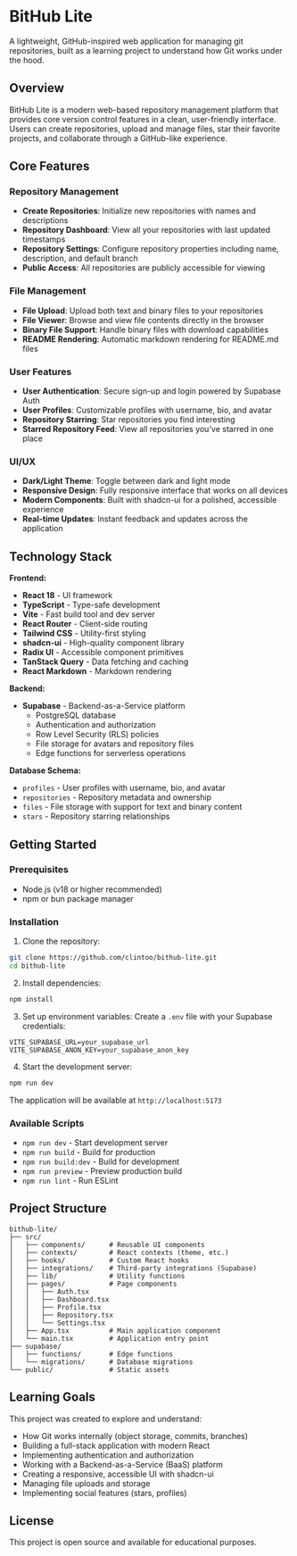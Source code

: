 # BitHub Lite

A lightweight, GitHub-inspired web application for managing git repositories, built as a learning project to understand how Git works under the hood.

## Overview

BitHub Lite is a modern web-based repository management platform that provides core version control features in a clean, user-friendly interface. Users can create repositories, upload and manage files, star their favorite projects, and collaborate through a GitHub-like experience.

## Core Features

### Repository Management
- **Create Repositories**: Initialize new repositories with names and descriptions
- **Repository Dashboard**: View all your repositories with last updated timestamps
- **Repository Settings**: Configure repository properties including name, description, and default branch
- **Public Access**: All repositories are publicly accessible for viewing

### File Management
- **File Upload**: Upload both text and binary files to your repositories
- **File Viewer**: Browse and view file contents directly in the browser
- **Binary File Support**: Handle binary files with download capabilities
- **README Rendering**: Automatic markdown rendering for README.md files

### User Features
- **User Authentication**: Secure sign-up and login powered by Supabase Auth
- **User Profiles**: Customizable profiles with username, bio, and avatar
- **Repository Starring**: Star repositories you find interesting
- **Starred Repository Feed**: View all repositories you've starred in one place

### UI/UX
- **Dark/Light Theme**: Toggle between dark and light mode
- **Responsive Design**: Fully responsive interface that works on all devices
- **Modern Components**: Built with shadcn-ui for a polished, accessible experience
- **Real-time Updates**: Instant feedback and updates across the application

## Technology Stack

**Frontend:**
- **React 18** - UI framework
- **TypeScript** - Type-safe development
- **Vite** - Fast build tool and dev server
- **React Router** - Client-side routing
- **Tailwind CSS** - Utility-first styling
- **shadcn-ui** - High-quality component library
- **Radix UI** - Accessible component primitives
- **TanStack Query** - Data fetching and caching
- **React Markdown** - Markdown rendering

**Backend:**
- **Supabase** - Backend-as-a-Service platform
  - PostgreSQL database
  - Authentication and authorization
  - Row Level Security (RLS) policies
  - File storage for avatars and repository files
  - Edge functions for serverless operations

**Database Schema:**
- `profiles` - User profiles with username, bio, and avatar
- `repositories` - Repository metadata and ownership
- `files` - File storage with support for text and binary content
- `stars` - Repository starring relationships

## Getting Started

### Prerequisites
- Node.js (v18 or higher recommended)
- npm or bun package manager

### Installation

1. Clone the repository:
```bash
git clone https://github.com/clintoo/bithub-lite.git
cd bithub-lite
```

2. Install dependencies:
```bash
npm install
```

3. Set up environment variables:
Create a `.env` file with your Supabase credentials:
```
VITE_SUPABASE_URL=your_supabase_url
VITE_SUPABASE_ANON_KEY=your_supabase_anon_key
```

4. Start the development server:
```bash
npm run dev
```

The application will be available at `http://localhost:5173`

### Available Scripts

- `npm run dev` - Start development server
- `npm run build` - Build for production
- `npm run build:dev` - Build for development
- `npm run preview` - Preview production build
- `npm run lint` - Run ESLint

## Project Structure

```
bithub-lite/
├── src/
│   ├── components/      # Reusable UI components
│   ├── contexts/        # React contexts (theme, etc.)
│   ├── hooks/           # Custom React hooks
│   ├── integrations/    # Third-party integrations (Supabase)
│   ├── lib/             # Utility functions
│   ├── pages/           # Page components
│   │   ├── Auth.tsx
│   │   ├── Dashboard.tsx
│   │   ├── Profile.tsx
│   │   ├── Repository.tsx
│   │   └── Settings.tsx
│   ├── App.tsx          # Main application component
│   └── main.tsx         # Application entry point
├── supabase/
│   ├── functions/       # Edge functions
│   └── migrations/      # Database migrations
└── public/              # Static assets

```

## Learning Goals

This project was created to explore and understand:
- How Git works internally (object storage, commits, branches)
- Building a full-stack application with modern React
- Implementing authentication and authorization
- Working with a Backend-as-a-Service (BaaS) platform
- Creating a responsive, accessible UI with shadcn-ui
- Managing file uploads and storage
- Implementing social features (stars, profiles)

## License

This project is open source and available for educational purposes.
